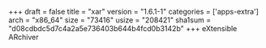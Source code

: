 +++
draft = false
title = "xar"
version = "1.6.1-1"
categories = ['apps-extra']
arch = "x86_64"
size = "73416"
usize = "208421"
sha1sum = "d08cdbdc5d7c4a2a5e736403b644b4fcd0b3142b"
+++
eXtensible ARchiver